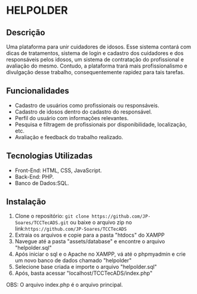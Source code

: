 # HELPOLDER

## Descrição

Uma plataforma para unir cuidadores de idosos. Esse sistema contará
com dicas de tratamentos, sistema de login e cadastro dos cuidadores e dos
responsáveis pelos idosos, um sistema de contratação do profissional e avaliação do
mesmo. Contudo, a plataforma trará mais profissionalismo e divulgação desse
trabalho, consequentemente rapidez para tais tarefas.

## Funcionalidades

- Cadastro de usuários como profissionais ou responsáveis.
- Cadastro de idosos dentro do cadastro do responsável. 
- Perfil do usuário com informações relevantes.
- Pesquisa e filtragem de profissionais por disponibilidade, localização, etc.
- Avaliação e feedback do trabalho realizado.

## Tecnologias Utilizadas

- Front-End: HTML, CSS, JavaScript.
- Back-End: PHP.
- Banco de Dados:SQL.

## Instalação

1. Clone o repositório: `git clone https://github.com/JP-Soares/TCCTecADS.git` ou baixe o arquivo zip no link:`https://github.com/JP-Soares/TCCTecADS`
2. Extraia os arquivos e copie para a pasta "htdocs" do XAMPP
3. Navegue até a pasta "assets/database" e encontre o arquivo "helpolder.sql"
4. Após iniciar o sql e o Apache no XAMPP, vá até o phpmyadmin e crie um novo banco de dados chamado "helpolder"
5. Selecione base criada e importe o arquivo "helpolder.sql"
6. Após, basta acessar "localhost/TCCTecADS/index.php"

OBS: O arquivo index.php é o arquivo principal.